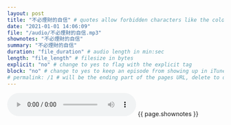```yaml
---
layout: post
title: "不必煙財的自信" # quotes allow forbidden characters like the colon
date: "2021-01-01 14:06:09"
file: "/audio/不必煙財的自信.mp3"
shownotes: "不必煙財的自信"
summary: "不必煙財的自信"
duration: "file_duration" # audio length in min:sec
length: "file_length" # filesize in bytes
explicit: "no" # change to yes to flag with the explicit tag
block: "no" # change to yes to keep an episode from showing up in iTunes
# permalink: /1 # will be the ending part of the pages URL, delete to default to the title
---
```


<audio controls>
<source src="{{site.url}}{{site.baseurl}}{{ page.file }}" type="audio/x-mp3">
Your browser does not support the audio element.
</audio>
{{ page.shownotes }}
